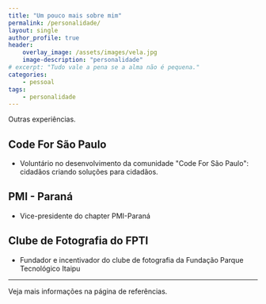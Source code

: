 ```yaml
---
title: "Um pouco mais sobre mim"
permalink: /personalidade/
layout: single
author_profile: true
header:
    overlay_image: /assets/images/vela.jpg
    image-description: "personalidade"
# excerpt: "Tudo vale a pena se a alma não é pequena."
categories:
    - pessoal
tags:
    - personalidade
---
```


Outras experiências.

## Code For São Paulo

- Voluntário no desenvolvimento da comunidade "Code For São Paulo": cidadãos criando soluções para cidadãos.

## PMI - Paraná

- Vice-presidente do chapter PMI-Paraná

## Clube de Fotografia do FPTI

- Fundador e incentivador do clube de fotografia da Fundação Parque Tecnológico Itaipu

---

Veja mais informações na página de referências.
